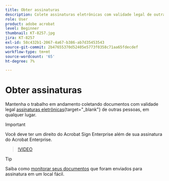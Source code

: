 ```yaml
---
title: Obter assinaturas
description: Colete assinaturas eletrônicas com validade legal de outras pessoas em qualquer lugar e mantenha o trabalho em andamento
role: User
product: adobe acrobat
level: Beginner
thumbnail: KT-8257.jpg
jira: KT-8257
exl-id: 58c432b1-2067-4a67-b386-ab7d35453543
source-git-commit: 2b47655370d52405e5773f0358c71aa65fdecdef
workflow-type: tm+mt
source-wordcount: '65'
ht-degree: 7%

---
```


# Obter assinaturas

Mantenha o trabalho em andamento coletando documentos com validade legal [assinaturas eletrônicas](https://www.adobe.com/br/acrobat/online/request-signature.html){target="_blank"} de outras pessoas, em qualquer lugar.

>[!IMPORTANT]
>
>Você deve ter um direito do Acrobat Sign Enterprise além de sua assinatura do Acrobat Enterprise.

>[!VIDEO](https://video.tv.adobe.com/v/338359?quality=12&learn=on&hidetitle=true)

>[!TIP]
>
>Saiba como [monitorar seus documentos](track.md) que foram enviados para assinatura em um local fácil.
